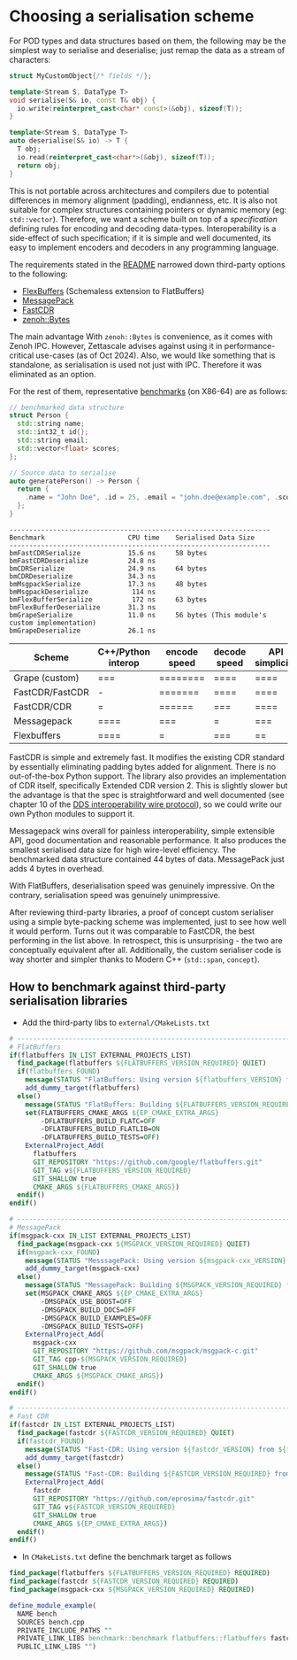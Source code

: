 # Choosing a serialisation scheme

For POD types and data structures based on them, the following may be the simplest way to serialise and deserialise; just remap the data as a stream of characters:

```c++
struct MyCustomObject{/* fields */};

template<Stream S, DataType T>
void serialise(S& io, const T& obj) {
  io.write(reinterpret_cast<char* const>(&obj), sizeof(T));
}

template<Stream S, DataType T>
auto deserialise(S& io) -> T {
  T obj;
  io.read(reinterpret_cast<char*>(&obj), sizeof(T));
  return obj;
}
```

This is not portable across architectures and compilers due to potential differences in memory alignment (padding), endianness, etc. It is also not suitable for complex structures containing pointers or dynamic memory (eg: `std::vector`). Therefore, we want a scheme built on top of a _specification_ defining rules for encoding and decoding data-types. Interoperability is a side-effect of such specification; if it is simple and well documented, its easy to implement encoders and decoders in any programming language.

The requirements stated in the [README](../../README.md) narrowed down third-party options to the following:

- [FlexBuffers](https://flatbuffers.dev/flexbuffers.html) (Schemaless extension to FlatBuffers)
- [MessagePack](https://msgpack.org/)
- [FastCDR](https://github.com/eProsima/Fast-CDR)
- [zenoh::Bytes](https://zenoh-cpp.readthedocs.io/en/latest/serialization_deserialization.html)

The main advantage With `zenoh::Bytes` is convenience, as it comes with Zenoh IPC. However, Zettascale advises against using it in performance-critical use-cases (as of Oct 2024). Also, we would like something that is standalone, as serialisation is used not just with IPC. Therefore it was eliminated as an option.

For the rest of them, representative [benchmarks](./examples/bench.cpp) (on X86-64) are as follows: 

```c++
// benchmarked data structure
struct Person {
  std::string name;
  std::int32_t id{};
  std::string email;
  std::vector<float> scores;
};

// Source data to serialise
auto generatePerson() -> Person {
  return {
    .name = "John Doe", .id = 25, .email = "john.doe@example.com", .scores = { 2.1f, 3.2f, 4.5f }
  };
}

```

```text
------------------------------------------------------------------
Benchmark                     CPU time    Serialised Data Size
------------------------------------------------------------------
bmFastCDRSerialize            15.6 ns     58 bytes
bmFastCDRDeserialize          24.8 ns         
bmCDRSerialize                24.9 ns     64 bytes
bmCDRDeserialize              34.3 ns
bmMsgpackSerialize            17.3 ns     48 bytes
bmMsgpackDeserialize           114 ns         
bmFlexBufferSerialize          172 ns     63 bytes
bmFlexBufferDeserialize       31.3 ns         
bmGrapeSerialize              11.0 ns     56 bytes (This module's custom implementation)
bmGrapeDeserialize            26.1 ns         
```

Scheme          | C++/Python interop | encode speed | decode speed | API simplicity | Documentation
----------------|--------------------|--------------|--------------|----------------|---------------
Grape (custom)  | ===                | ========     | ====         | ====           | ====
FastCDR/FastCDR | -                  | =======      | ====         | ====           | =
FastCDR/CDR     | =                  | ======       | ===          | ====           | ==
Messagepack     | ====               | ===          | =            | ===            | ====
Flexbuffers     | ====               | =            | ===          | ==             | ===

FastCDR is simple and extremely fast. It modifies the existing CDR standard by essentially eliminating padding bytes added for alignment. There is no out-of-the-box Python support. The library also provides an implementation of CDR itself, specifically Extended CDR version 2. This is slightly slower but the advantage is that the spec is straightforward and well documented (see chapter 10 of the [DDS interoperability wire protocol](https://www.omg.org/spec/DDSI-RTPS/)), so we could write our own Python modules to support it.

Messagepack wins overall for painless interoperability, simple extensible API, good documentation and reasonable performance. It also produces the smallest serialised data size for high wire-level efficiency. The benchmarked data structure contained 44 bytes of data. MessagePack just adds 4 bytes in overhead.

With FlatBuffers, deserialisation speed was genuinely impressive. On the contrary, serialisation speed was genuinely unimpressive.

After reviewing third-party libraries, a proof of concept custom serialiser using a simple byte-packing scheme was implemented, just to see how well it would perform. Turns out it was comparable to FastCDR, the best performing in the list above. In retrospect, this is unsurprising - the two are conceptually equivalent after all. Additionally, the custom serialiser code is way shorter and simpler thanks to Modern C++ (`std::span`, `concept`).

## How to benchmark against third-party serialisation libraries

- Add the third-party libs to `external/CMakeLists.txt`

```cmake
# -------------------------------------------------------------------------------------------------
# FlatBuffers
if(flatbuffers IN_LIST EXTERNAL_PROJECTS_LIST)
  find_package(flatbuffers ${FLATBUFFERS_VERSION_REQUIRED} QUIET)
  if(flatbuffers_FOUND)
    message(STATUS "FlatBuffers: Using version ${flatbuffers_VERSION} from ${flatbuffers_DIR}")
    add_dummy_target(flatbuffers)
  else()
    message(STATUS "FlatBuffers: Building ${FLATBUFFERS_VERSION_REQUIRED} from source")
    set(FLATBUFFERS_CMAKE_ARGS ${EP_CMAKE_EXTRA_ARGS} 
        -DFLATBUFFERS_BUILD_FLATC=OFF
        -DFLATBUFFERS_BUILD_FLATLIB=ON 
        -DFLATBUFFERS_BUILD_TESTS=OFF)
    ExternalProject_Add(
      flatbuffers
      GIT_REPOSITORY "https://github.com/google/flatbuffers.git"
      GIT_TAG v${FLATBUFFERS_VERSION_REQUIRED}
      GIT_SHALLOW true
      CMAKE_ARGS ${FLATBUFFERS_CMAKE_ARGS})
  endif()
endif()

# -------------------------------------------------------------------------------------------------
# MessagePack
if(msgpack-cxx IN_LIST EXTERNAL_PROJECTS_LIST)
  find_package(msgpack-cxx ${MSGPACK_VERSION_REQUIRED} QUIET)
  if(msgpack-cxx_FOUND)
    message(STATUS "MesssagePack: Using version ${msgpack-cxx_VERSION} from ${msgpack-cxx_DIR}")
    add_dummy_target(msgpack-cxx)
  else()
    message(STATUS "MessagePack: Building ${MSGPACK_VERSION_REQUIRED} from source")
    set(MSGPACK_CMAKE_ARGS ${EP_CMAKE_EXTRA_ARGS} 
        -DMSGPACK_USE_BOOST=OFF 
        -DMSGPACK_BUILD_DOCS=OFF
        -DMSGPACK_BUILD_EXAMPLES=OFF 
        -DMSGPACK_BUILD_TESTS=OFF)
    ExternalProject_Add(
      msgpack-cxx
      GIT_REPOSITORY "https://github.com/msgpack/msgpack-c.git"
      GIT_TAG cpp-${MSGPACK_VERSION_REQUIRED}
      GIT_SHALLOW true
      CMAKE_ARGS ${MSGPACK_CMAKE_ARGS})
  endif()
endif()

# --------------------------------------------------------------------------------------------------
# Fast CDR
if(fastcdr IN_LIST EXTERNAL_PROJECTS_LIST)
  find_package(fastcdr ${FASTCDR_VERSION_REQUIRED} QUIET)
  if(fastcdr_FOUND)
    message(STATUS "Fast-CDR: Using version ${fastcdr_VERSION} from ${fastcdr_DIR}")
    add_dummy_target(fastcdr)
  else()
    message(STATUS "Fast-CDR: Building ${FASTCDR_VERSION_REQUIRED} from source")
    ExternalProject_Add(
      fastcdr
      GIT_REPOSITORY "https://github.com/eprosima/fastcdr.git"
      GIT_TAG v${FASTCDR_VERSION_REQUIRED}
      GIT_SHALLOW true
      CMAKE_ARGS ${EP_CMAKE_EXTRA_ARGS})
  endif()
endif()
```

- In `CMakeLists.txt` define the benchmark target as follows

```cmake
find_package(flatbuffers ${FLATBUFFERS_VERSION_REQUIRED} REQUIRED)
find_package(fastcdr ${FASTCDR_VERSION_REQUIRED} REQUIRED)
find_package(msgpack-cxx ${MSGPACK_VERSION_REQUIRED} REQUIRED)

define_module_example(
  NAME bench
  SOURCES bench.cpp
  PRIVATE_INCLUDE_PATHS ""
  PRIVATE_LINK_LIBS benchmark::benchmark flatbuffers::flatbuffers fastcdr msgpack-cxx
  PUBLIC_LINK_LIBS "")
```